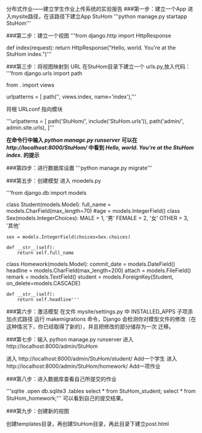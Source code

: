 分布式作业——建立学生作业上传系统的实验报告
###第一步：建立一个App
进入mysite路径，在该路径下建立App StuHom
'''python manage.py startapp StuHom'''

###第二步：建立一个视图
'''from django.http import HttpResponse


def index(request):
    return HttpResponse("Hello, world. You're at the StuHom index.")'''

###第三步：将视图映射到 URL
在StuHom目录下建立一个 urls.py,放入代码：
'''from django.urls import path

from . import views

urlpatterns = [
    path('', views.index, name='index'),'''

将根 URLconf 指向模块

'''urlpatterns = [
    path('StuHom/', include('StuHom.urls')),
    path('admin/', admin.site.urls),
]'''

**在命令行中输入 *python manage.py runserver***
**可以在  *http://localhost:8000/StuHom/*  中看到  *Hello, world. You're at the StuHom index.* 的提示**

###第四步：进行数据库设置
'''python manage.py migrate'''

###第五步：创建模型
进入 moedels.py

'''from django.db import models

class Student(models.Model):
    full_name = models.CharField(max_length=70)
    #age = models.IntegerField()
    class Sex(models.IntegerChoices):
        MALE = 1, '男'
        FEMALE = 2, '女'
        OTHER = 3, '其他'

    sex = models.IntegerField(choices=Sex.choices)

    def __str__(self):
        return self.full_name

class Homework(models.Model):
    commit_date = models.DateField()
    headline = models.CharField(max_length=200)
    attach = models.FileField()
    remark = models.TextField()
    student = models.ForeignKey(Student, on_delete=models.CASCADE)

    def __str__(self):
        return self.headline'''

###第六步：激活模型
在文件 mysite/settings.py 中 INSTALLED_APPS 子项添加点式路径
运行 makemigrations 命令，Django 会检测你对模型文件的修改（在这种情况下，你已经取得了新的），并且把修改的部分储存为一次 迁移。

###第七步：输入 python manage.py runserver 进入 http://localhost:8000/admin/StuHom

进入 http://localhost:8000/admin/StuHom/student/ Add一个学生
进入http://localhost:8000/admin/StuHom/homework/ Add一项作业

###第八步：进入数据库查看自己所提交的作业

'''sqlite
.open db.sqlite3
.tables
select * from StuHom_student;
select * from StuHom_homework;'''
可以看到自己的提交结果。

###第九步：创建新的视图

创建templates目录，再创建StuHom目录，再此目录下建立post.html